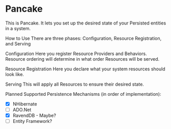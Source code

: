 # Pancake
This is Pancake. It lets you set up the desired state of your Persisted entities in a system. 

How to Use
There are three phases: Configuration, Resource Registration, and Serving

Configuration
Here you register Resource Providers and Behaviors.
Resource ordering will determine in what order Resources will be served.

Resource Registration
Here you declare what your system resources should look like.

Serving
This will apply all Resources to ensure their desired state.

Planned Supported Persistence Mechanisms (in order of implementation):
- [x] NHibernate 
- [ ] ADO.Net 
- [x] RavendDB - Maybe?
- [ ] Entity Framework?
